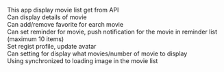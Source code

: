 This app display movie list get from API																													
Can display details of movie																													
Can add/remove favorite for earch movie																													
Can set reminder for movie, push notification for the movie in reminder list (maximum 10 items)																													
Set regist profile, update avatar																													
Can setting for display what movies/number of movie to display																													
Using synchronized to loading image in the movie list																													

